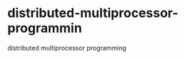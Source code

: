 distributed-multiprocessor-programmin
=====================================

distributed multiprocessor programming
